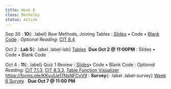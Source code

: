 ```yaml
---
title: Week 6 
class: Berkeley
status: Active
---
```


Sep 30 
: **10**{: .label} Row Methods, Joining Tables
  : [Slides](https://docs.google.com/presentation/d/1RA_Ok1AE4CmV3Q8uE1wZa0wdJfACYFjrgMyt1yYR2KM/edit?usp=sharing) &#8226; Code &#8226; [Blank Code](https://datahub.berkeley.edu/hub/user-redirect/git-pull?repo=https%3A%2F%2Fgithub.com%2Fdata-6-berkeley%2Fmaterials-fa24&branch=main&urlpath=tree%2Fmaterials-fa24%2Flectures%2Flec10%2Flec10-blank.ipynb)
: *Optional Reading:* [CIT 8.4](https://inferentialthinking.com/chapters/08/4/Joining_Tables_by_Columns.html)

Oct 2
: **Lab 5**{: .label .label-lab}  [Tables](https://datahub.berkeley.edu/hub/user-redirect/git-pull?repo=https%3A%2F%2Fgithub.com%2Fdata-6-berkeley%2Fmaterials-fa24&branch=main&urlpath=tree%2Fmaterials-fa24%2Flabs%2Flab05%2Fstudent%2Flab05.ipynb) &nbsp;**Due Oct 2 @ 11:00PM**
  : Slides &#8226; Code &#8226; Blank Code

Oct 4
: **11**{: .label} Quiz 1 Review
  : [Slides](https://docs.google.com/presentation/d/1F5CsJzFzoWowwYPJNMuq_XoIaxDJWmI3sQs8FXNMkF8/edit?usp=sharing)&#8226; Code &#8226; Blank Code
: *Optional Reading:* [CIT 7.1.3](https://inferentialthinking.com/chapters/07/1/Visualizing_Categorical_Distributions.html?highlight=group#grouping-categorical-data), [CIT 8.3.3](https://inferentialthinking.com/chapters/08/3/Cross-Classifying_by_More_than_One_Variable.html?highlight=pivot#pivot-tables-rearranging-the-output-of-group), [Table Function Visualizer](http://data8.org/interactive_table_functions/)
https://forms.gle/KKvufJe17NsNFCvV9
: **Survey**{: .label .label-survey} [Week 6 Survey](https://forms.gle/Xp6p5sfZLBcU472L6) &nbsp; **Due Oct 7 @ 11:00 PM**
